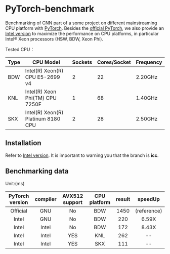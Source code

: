 # PyTorch-benchmark  
Benchmarking of CNN part of a some project on different mainstreaming CPU platform with [PyTorch](https://github.com/pytorch/pytorch). Besides the [official PyTorch](https://github.com/pytorch/pytorch), we also provide an [Intel version](https://github.com/intel/pytorch/tree/icc) to maximize the performance on CPU platforms, in particular Intel® Xeon processors (HSW, BDW, Xeon Phi).  

Tested CPU：  

|Type|CPU Model|Sockets|Cores/Socket|Frequency|
|---|---|---|---|---|
|BDW|Intel(R) Xeon(R) CPU E5-2699 v4   |2|22|2.20GHz|
|KNL|Intel(R) Xeon Phi(TM) CPU 7250F   |1|68|1.40GHz|
|SKX|Intel(R) Xeon(R) Platinum 8180 CPU|2|28|2.50GHz|

## Installation  
Refer to [Intel version](https://github.com/intel/pytorch/tree/icc). It is important to warning you that the branch is __icc__.

## Benchmarking data  
Unit:(ms)

|PyTorch version|compiler |AVX512 support| CPU platform | result | speedUp |
|:----------:|:----------:|:----------:|:----------:|:----------:|:----------:|
|Official| GNU |  No | BDW | 1450| (reference)|
|Intel| GNU |  No | BDW | 220| 6.59X |
|Intel| Intel |  No | BDW | 172| 8.43X |
|Intel| Intel |  YES | KNL | 262| --|
|Intel| Intel |  YES | SKX | 111| --|
